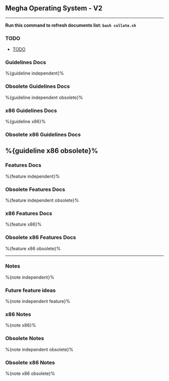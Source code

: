 ## Megha Operating System - V2
--------------------------------------------------------------------------------

**Run this command to refresh documents list: `bash collate.sh`**

### TODO
- [TODO](notes/TODO.md)

### Guidelines Docs
%{guideline independent}%

### Obsolete Guidelines Docs
%{guideline independent obsolete}%

### x86 Guidelines Docs
%{guideline x86}%

### Obsolete x86 Guidelines Docs
%{guideline x86 obsolete}%
------------------------------------------------
### Features Docs
%{feature independent}%

### Obsolete Features Docs
%{feature independent obsolete}%

### x86 Features Docs
%{feature x86}%

### Obsolete x86 Features Docs
%{feature x86 obsolete}%

------------------------------------------------
### Notes
%{note independent}%

### Future feature ideas
%{note independent feature}%

### x86 Notes
%{note x86}%

### Obsolete Notes
%{note independent obsolete}%

### Obsolete x86 Notes
%{note x86 obsolete}%
